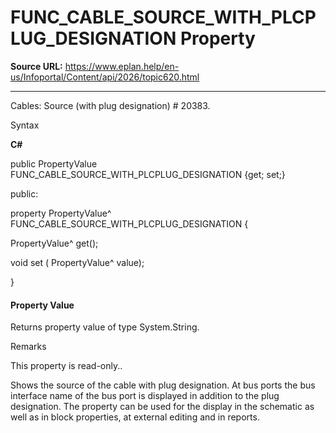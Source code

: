 # FUNC_CABLE_SOURCE_WITH_PLCPLUG_DESIGNATION Property

**Source URL:** https://www.eplan.help/en-us/Infoportal/Content/api/2026/topic620.html

---

Cables: Source (with plug designation) # 20383.

Syntax

**C#**



public PropertyValue FUNC_CABLE_SOURCE_WITH_PLCPLUG_DESIGNATION {get; set;}

public:

property PropertyValue^ FUNC_CABLE_SOURCE_WITH_PLCPLUG_DESIGNATION {

   PropertyValue^ get();

   void set (    PropertyValue^ value);

}


#### Property Value

Returns property value of type System.String.

Remarks

This property is read-only..

Shows the source of the cable with plug designation. At bus ports the bus interface name of the bus port is displayed in addition to the plug designation. The property can be used for the display in the schematic as well as in block properties, at external editing and in reports.

